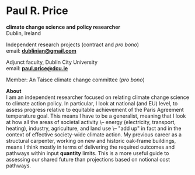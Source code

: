 # Paul R. Price
**climate change science and policy researcher**  
Dublin, Ireland

Independent research projects (contract and *pro bono*)  
email: **dublinian@gmail.com**

Adjunct faculty, Dublin City University  
email: **paul.price@dcu.ie**

Member: An Taisce climate change committee (*pro bono*)

**About**  
I am an independent researcher focused on relating climate change science to climate action policy. In  particular, I look at national (and EU) level, to assess progress relative to equitable achievement of the Paris Agreement temperature goal. This means I have to be a generalist, meaning that I look at how all the areas of societal activity \– energy (electricity, transport, heating), industry, agriculture, and land use \– "add up" in fact and in the context of effective society\-wide climate action. My previous career as a structural carpenter, working on new and historic oak-frame buildings, means I think mostly in terms of delivering the required outcomes and pathways within input **quantity** limits. This is a more useful guide to assessing our shared future than projections based on notional cost pathways.
